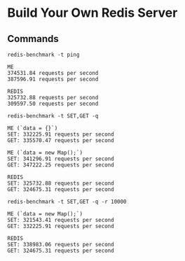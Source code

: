 # Build Your Own Redis Server

## Commands
`redis-benchmark -t ping`
```
ME
374531.84 requests per second
387596.91 requests per second
```
```
REDIS
325732.88 requests per second
309597.50 requests per second
```

`redis-benchmark -t SET,GET -q`
```
ME (`data = {}`)
SET: 332225.91 requests per second
GET: 335570.47 requests per second
```
```
ME (`data = new Map();`)
SET: 341296.91 requests per second
GET: 347222.25 requests per second
```
```
REDIS
SET: 325732.88 requests per second
GET: 324675.31 requests per second
```

`redis-benchmark -t SET,GET -q -r 10000`
```
ME (`data = new Map();`)
SET: 321543.41 requests per second
GET: 332225.91 requests per second
```
```
REDIS
SET: 338983.06 requests per second
GET: 324675.31 requests per second
```

